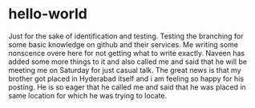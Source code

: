 # hello-world
Just for the sake of identification and testing.
Testing the branching for some basic knowledge on github and their services.
Me writing some nonscence overe here for not getting what to write exactly.
Naveen has added some more things to it and also called me and said that he will be meeting me on Saturday for just casual talk.
The great news is that my brother got placed in Hyderabad itself and i am feeling so happy for his posting.
He is so eager that he called me and said that he was placed in same location for which he was trying to locate.
